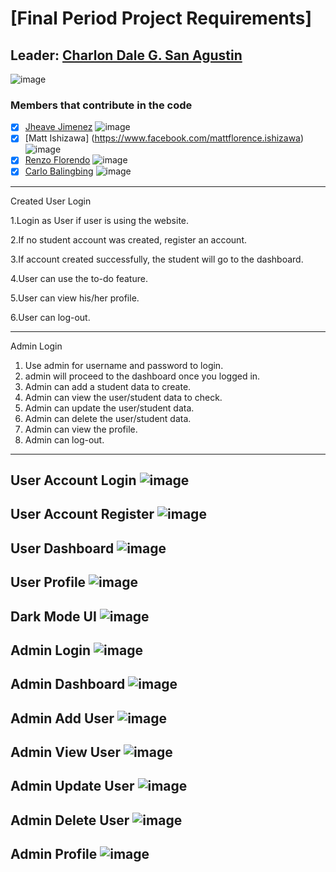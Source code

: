 # [Final Period Project Requirements]

## Leader: [Charlon Dale G. San Agustin](https://github.com/Charlon-Dale)
![image](https://user-images.githubusercontent.com/72959843/145826780-bb667d04-d624-4a39-aeeb-aa74c9bef99c.png)
### Members that contribute in the code

- [x] [Jheave Jimenez](https://github.com/jheavejimenez)
![image](https://user-images.githubusercontent.com/72959843/145826958-721c9615-2e4d-4617-b61e-759be325c232.png)
- [x] [Matt Ishizawa] (https://www.facebook.com/mattflorence.ishizawa)
![image](https://user-images.githubusercontent.com/72959843/145827195-54c0cc6a-9ec3-4fff-9fb0-b639d2bfa314.png)
- [x] [Renzo Florendo](https://www.facebook.com/groundrenzo)
![image](https://user-images.githubusercontent.com/72959843/145827357-b638eb2e-e2ac-4287-9600-734ce7a850ec.png)
- [x] [Carlo Balingbing](https://www.facebook.com/carlo.balingbing.16)
![image](https://user-images.githubusercontent.com/72959843/145827499-f1d5b4fc-e151-430f-ae0b-a77a4a68a4cf.png)

-----------------------------------------------------------------------------------------
Created User Login

1.Login as User if user is using the website. 

2.If no student account was created, register an account.

3.If account created successfully, the student will go to the dashboard.

4.User can use the to-do feature.

5.User can view his/her profile.

6.User can log-out.

-----------------------------------------------------------------------------------------

Admin Login
1. Use admin for username and password to login.
2. admin will proceed to the dashboard once you logged in.
3. Admin can add a student data to create.
4. Admin can view the user/student data to check.
5. Admin can update the user/student data.
6. Admin can delete the user/student data.
7. Admin can view the profile.
8. Admin can log-out.

----------------------------------------------------------------------------------------

User Account Login
![image](https://user-images.githubusercontent.com/72959843/145821475-aef056ef-df57-4ecd-b816-e0b9c6a49c09.png)
-----------------------------------------------------------------------------------------

User Account Register
![image](https://user-images.githubusercontent.com/72959843/145823170-e6e2be2a-c419-41c3-a763-c4dd4d6d0d87.png)
-----------------------------------------------------------------------------------------

User Dashboard
![image](https://user-images.githubusercontent.com/72959843/145821981-a55902c6-e9c7-492a-b017-4693da0c9f43.png)
-----------------------------------------------------------------------------------------

User Profile
![image](https://user-images.githubusercontent.com/72959843/145822146-86fed569-d90b-4425-9b46-5ba9cc310723.png)
-----------------------------------------------------------------------------------------

Dark Mode UI
![image](https://user-images.githubusercontent.com/72959843/145822444-c1a3e4d6-9a83-44eb-94a8-0ebf4f2e070c.png)
-----------------------------------------------------------------------------------------



Admin Login
![image](https://user-images.githubusercontent.com/72959843/145823018-7444bd1b-228b-455f-a5ac-30f7ab9f0bb9.png)
-----------------------------------------------------------------------------------------

Admin Dashboard
![image](https://user-images.githubusercontent.com/72959843/145823673-b13a389e-da40-4e5a-a767-95006ebc9f8d.png)
-----------------------------------------------------------------------------------------

Admin Add User 
![image](https://user-images.githubusercontent.com/72959843/145824419-c09bf7c3-e465-47d8-b828-155fc7be8f94.png)
-----------------------------------------------------------------------------------------

Admin View User
![image](https://user-images.githubusercontent.com/72959843/145824697-e24c8265-27fd-4c49-a180-09e344cb322f.png)
-----------------------------------------------------------------------------------------

Admin Update User
![image](https://user-images.githubusercontent.com/72959843/145824968-c8ec11a7-405b-4066-8430-836899516931.png)
-----------------------------------------------------------------------------------------

Admin Delete User
![image](https://user-images.githubusercontent.com/72959843/145825190-360ee9fe-bb13-4163-9837-3c31b76ce15c.png)
-----------------------------------------------------------------------------------------

Admin Profile
![image](https://user-images.githubusercontent.com/72959843/145825334-8ffc9834-f84f-40a5-bd65-4583b3a19518.png)
------------------------------------------------------------------------------------------

















